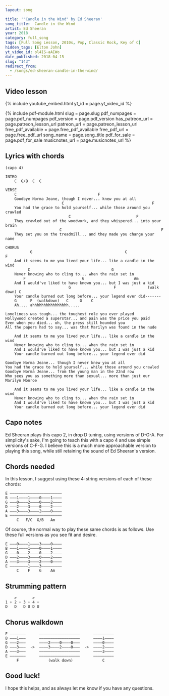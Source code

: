 ```yaml
---
layout: song

title: '"Candle in the Wind" by Ed Sheeran'
song_title:  Candle in the Wind
artist: Ed Sheeran
year: 2018
category: full_song
tags: [Full Song Lesson, 2010s, Pop, Classic Rock, Key of C]
hidden_tags: [Elton John]
yt_video_id: ol4IS-aAIWo
date_published: 2018-04-15
slug: "143"
redirect_from:
  - /songs/ed-sheeran-candle-in-the-wind/
---
```


## Video lesson

{% include youtube_embed.html yt_id = page.yt_video_id %}



{% include pdf-module.html slug = page.slug pdf_numpages = page.pdf_numpages pdf_version = page.pdf_version has_patreon_url = page.patreon_lesson_url patreon_url = page.patreon_lesson_url free_pdf_available = page.free_pdf_available free_pdf_url = page.free_pdf_url song_name = page.song_title pdf_for_sale = page.pdf_for_sale musicnotes_url = page.musicnotes_url %}


## Lyrics with chords

    (capo 4)

    INTRO
        C  G/B  C  C

    VERSE
        C                                    F
        Goodbye Norma Jeane, though I never... knew you at all
                             C                                       F
        You had the grace to hold yourself... while those around you crawled
                                C                             F
        They crawled out of the woodwork, and they whispered... into your brain
                            C                                            F
        They set you on the treadmill... and they made you change your name

    CHORUS
               G                                         C                  F
        And it seems to me you lived your life... like a candle in the wind
              C                                    G
        Never knowing who to cling to... when the rain set in
            F                         G                      Am
        And I would've liked to have known you... but I was just a kid
                                G                   F              (walk down) C
        Your candle burned out long before... your legend ever did-------
        G      F  (walkdown)   C     G    C
        Ah.... ahhhhhhhhhhhhhhhh.....

    Loneliness was tough... the toughest role you ever played
    Hollywood created a superstar... and pain was the price you paid
    Even when you died... oh, the press still hounded you
    All the papers had to say... was that Marilyn was found in the nude

        And it seems to me you lived your life... like a candle in the wind
        Never knowing who to cling to... when the rain set in
        And I would've liked to have known you... but I was just a kid
        Your candle burned out long before... your legend ever did

    Goodbye Norma Jeane... though I never knew you at all
    You had the grace to hold yourself... while those around you crawled
    Goodbye Norma Jeane... from the young man in the 22nd row
    Who sees you as something more than sexual... more than just our Marilyn Monroe

        And it seems to me you lived your life... like a candle in the wind
        Never knowing who to cling to... when the rain set in
        And I would've liked to have known you... but I was just a kid
        Your candle burned out long before... your legend ever did


## Capo notes

Ed Sheeran plays this capo 2, in drop D tuning, using versions of D-G-A. For simplicity's sake, I'm going to teach this with a capo 4 and use simple versions of C-F-G. I believe this is a much more approachable version to playing this song, while still retaining the sound of Ed Sheeran's version.

## Chords needed

In this lesson, I suggest using these 4-string versions of each of these chords:

    E –––––––––––––––––––––––
    B –––1––––1––––0––––1––––
    G –––0––––2––––0––––2––––
    D –––2––––3––––0––––2––––
    A –––3––––3––––2––––0––––
    E –––––––––––––––––––––––
         C   F/C  G/B   Am

Of course, the normal way to play these same chords is as follows. Use these full versions as you see fit and desire.

    E –––0––––1––––3––––0––––
    B –––1––––1––––0––––1––––
    G –––0––––2––––0––––2––––
    D –––2––––3––––0––––2––––
    A –––3––––3––––2––––0––––
    E ––––––––1––––3–––––––––
         C    F    G    Am

## Strumming pattern

        >       >
    1 + 2 + 3 + 4 +
    D   D   D U D U

## Chorus walkdown

    E –––––––      ––––––––––––––––––      –––––––––
    B –––1–––      ––––––––––––––––––      ––––1––––
    G –––2–––      ––––2––––0––––0–––      ––––0––––
    D –––3–––  ->  ––––3––––2––––0–––  ->  ––––2––––
    A –––3–––      ––––––––––––––––––      ––––3––––
    E –––––––      ––––––––––––––––––      –––––––––
         F             (walk down)             C


## Good luck!

I hope this helps, and as always let me know if you have any questions.
